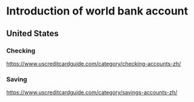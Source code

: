 # Introduction of world bank account

## United States

### Checking

<https://www.uscreditcardguide.com/category/checking-accounts-zh/>

### Saving

<https://www.uscreditcardguide.com/category/savings-accounts-zh/>

